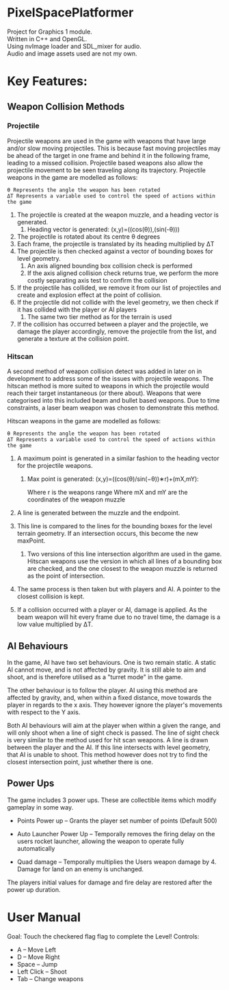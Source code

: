 # PixelSpacePlatformer
Project for Graphics 1 module.  
Written in C++ and OpenGL.  
Using nvImage loader and SDL_mixer for audio.  
Audio and image assets used are not my own.  

# Key Features:
## Weapon Collision Methods 

### Projectile
Projectile weapons are used in the game with weapons that have large and/or slow moving projectiles. 
This is because fast moving projectiles may be ahead of the target in one frame and behind it in the following frame, leading to a missed collision.
Projectile based weapons also allow the projectile movement to be seen traveling along its trajectory.
Projectile weapons in the game are modelled as follows:

	θ Represents the angle the weapon has been rotated
	ΔT Represents a variable used to control the speed of actions within the game
	
1.  The projectile is created at the weapon muzzle, and a heading vector is generated.
	1.	Heading vector is generated: (x,y)=((cos⁡(θ)),(sin⁡(-θ)))
1.  The projectile is rotated about its centre θ degrees
1. Each frame, the projectile is translated by its heading multiplied by ΔT
1. The projectile is then checked against a vector of bounding boxes for level geometry.
	1.	An axis aligned bounding box collision check is performed
	1.	If the axis aligned collision check returns true, we perform the more costly separating axis test to confirm the collision
1. If the projectile has collided, we remove it from our list of projectiles and create and explosion effect at the point of collision.
1. If the projectile did not collide with the level geometry, we then check if it has collided with the player or AI players
	1.	The same two tier method as for the terrain is used
1. If the collision has occurred between a player and the projectile, we damage the player accordingly, remove the projectile from the list, and generate a texture at the collision point.

### Hitscan
A second method of weapon collision detect was added in later on in development to address some of the issues with projectile weapons. The hitscan method is more suited to weapons in which the projectile would reach their target instantaneous (or there about). Weapons that were categorised into this included beam and bullet based weapons. Due to time constraints, a laser beam weapon was chosen to demonstrate this method.

Hitscan weapons in the game are modelled as follows:

	θ Represents the angle the weapon has been rotated
	ΔT Represents a variable used to control the speed of actions within the game

1. A maximum point is generated in a similar fashion to the heading vector for the projectile weapons.
	1.	Max point is generated: (x,y)=((cos(θ)/sin(−θ))∗r)+(mX,mY):

   		Where r is the weapons range
    		Where mX and mY are the coordinates of the weapon muzzle
	
1. A line is generated between the muzzle and the endpoint.
1. This line is compared to the lines for the bounding boxes for the level terrain geometry.  If an intersection occurs, this become the new maxPoint.
  	1. 	Two versions of this line intersection algorithm are used in the game. Hitscan weapons use the version in which all lines of a bounding box are checked, and the one closest to the weapon muzzle is returned as the point of intersection.
1. The same process is then taken but with players and AI. A pointer to the closest collision is kept.
1. If a collision occurred with a player or AI, damage is applied. As the beam weapon will hit every frame due to no travel time, the damage is a low value multiplied by ΔT.
	
	
## AI Behaviours

 In the game, AI have two set behaviours. One is two remain static. A static AI cannot move, and is not affected by gravity. It is still able to aim and shoot, and is therefore utilised as a &quot;turret mode&quot; in the game.

 The other behaviour is to follow the player. AI using this method are affected by gravity, and, when within a fixed distance, move towards the player in regards to the x axis. They however ignore the player&#39;s movements with respect to the Y axis.

 Both AI behaviours will aim at the player when within a given the range, and will only shoot when a line of sight check is passed. The line of sight check is very similar to the method used for hit scan weapons. A line is drawn between the player and the AI. If this line intersects with level geometry, that AI is unable to shoot. This method however does not try to find the closest intersection point, just whether there is one.

## Power Ups

The game includes 3 power ups. These are collectible items which modify gameplay in some way.

*	Points Power up – Grants the player set number of points (Default 500)

*	Auto Launcher Power Up – Temporally removes the firing delay on the users rocket launcher, allowing the weapon to operate fully automatically

*	Quad damage – Temporally  multiplies the Users weapon damage by 4. Damage for land on an enemy is unchanged.

The players initial values for damage and fire delay are restored after the power up duration.

# User Manual
Goal: Touch the checkered flag flag to complete the Level!
Controls:
*	A – Move Left
*	D – Move Right
*	Space – Jump
*	Left Click – Shoot
*	Tab – Change weapons

